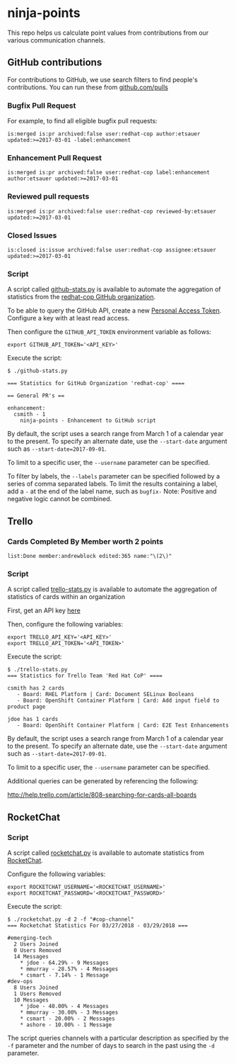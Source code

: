 # ninja-points

This repo helps us calculate point values from contributions from our various communication channels.

## GitHub contributions

For contributions to GitHub, we use search filters to find people's contributions. You can run these from [github.com/pulls](https://github.com/pulls)

### Bugfix Pull Request

For example, to find all eligible bugfix pull requests:

```
is:merged is:pr archived:false user:redhat-cop author:etsauer updated:>=2017-03-01 -label:enhancement
```

### Enhancement Pull Request

```
is:merged is:pr archived:false user:redhat-cop label:enhancement author:etsauer updated:>=2017-03-01
```

### Reviewed pull requests

```
is:merged is:pr archived:false user:redhat-cop reviewed-by:etsauer updated:>=2017-03-01
```

### Closed Issues

```
is:closed is:issue archived:false user:redhat-cop assignee:etsauer updated:>=2017-03-01
```


### Script

A script called [github-stats.py](tgithub-stats.py) is available to automate the aggregation of statistics from the [redhat-cop GitHub organization](https://github.com/redhat-cop).

To be able to query the GitHub API, create a new [Personal Access Token](https://github.com/settings/tokens). Configure a key with at least read access.

Then configure the `GITHUB_API_TOKEN` environment variable as follows:

```
export GITHUB_API_TOKEN='<API_KEY>'
```

Execute the script:

```
$ ./github-stats.py

=== Statistics for GitHub Organization 'redhat-cop' ====

== General PR's ==

enhancement:
  csmith - 1
    ninja-points - Enhancement to GitHub script
```

By default, the script uses a search range from March 1 of a calendar year to the present. To specify an alternate date, use the `--start-date` argument such as `--start-date=2017-09-01`.

To limit to a specific user, the `--username` parameter can be specified.

To filter by labels, the `--labels` parameter can be specified followed by a series of comma separated labels. To limit the results containing a label, add a `-` at the end of the label name, such as `bugfix-` Note: Positive and negative logic cannot be combined.


## Trello

### Cards Completed By Member worth 2 points

```
list:Done member:andrewblock edited:365 name:"\(2\)"
```

### Script

A script called [trello-stats.py](trello-stats.py) is available to automate the aggregation of statistics of cards within an organization

First, get an API key [here](https://trello.com/app-key)

Then, configure the following variables:

```
export TRELLO_API_KEY='<API_KEY>'
export TRELLO_API_TOKEN='<API_TOKEN>'
```

Execute the script:

```
$ ./trello-stats.py
=== Statistics for Trello Team 'Red Hat CoP' ====

csmith has 2 cards
   - Board: RHEL Platform | Card: Document SELinux Booleans
   - Board: OpenShift Container Platform | Card: Add input field to product page

jdoe has 1 cards
   - Board: OpenShift Container Platform | Card: E2E Test Enhancements
```

By default, the script uses a search range from March 1 of a calendar year to the present. To specify an alternate date, use the `--start-date` argument such as `--start-date=2017-09-01`.

To limit to a specific user, the `--username` parameter can be specified.

Additional queries can be generated by referencing the following:

http://help.trello.com/article/808-searching-for-cards-all-boards

## RocketChat

### Script

A script called [rocketchat.py](rocketchat.py) is available to automate statistics from [RocketChat](https://rocket.chat/).

Configure the following variables:

```
export ROCKETCHAT_USERNAME='<ROCKETCHAT_USERNAME>'
export ROCKETCHAT_PASSWORD='<ROCKETCHAT_PASSWORD>'
```

Execute the script:

```
$ ./rocketchat.py -d 2 -f "#cop-channel" 
=== Rocketchat Statistics For 03/27/2018 - 03/29/2018 ===

#emerging-tech
  2 Users Joined
  0 Users Removed
  14 Messages
    * jdoe - 64.29% - 9 Messages
    * mmurray - 28.57% - 4 Messages
    * csmart - 7.14% - 1 Message
#dev-ops
  8 Users Joined
  1 Users Removed
  10 Messages
    * jdoe - 40.00% - 4 Messages
    * mmurray - 30.00% - 3 Messages
    * csmart - 20.00% - 2 Messages
    * ashore - 10.00% - 1 Message
```

The script queries channels with a particular description as specified by the `-f` parameter and the number of days to search in the past using the `-d` parameter.